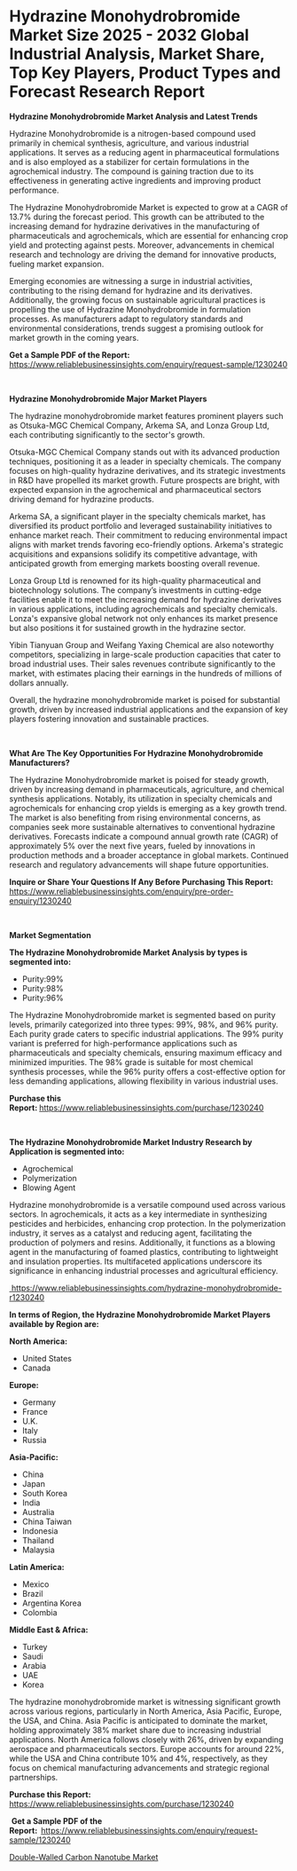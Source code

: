<p><h1>Hydrazine Monohydrobromide Market Size 2025 - 2032 Global Industrial Analysis, Market Share, Top Key Players, Product Types and Forecast Research Report</h1></p><p><strong>Hydrazine Monohydrobromide Market Analysis and Latest Trends</strong></p>
<p><p>Hydrazine Monohydrobromide is a nitrogen-based compound used primarily in chemical synthesis, agriculture, and various industrial applications. It serves as a reducing agent in pharmaceutical formulations and is also employed as a stabilizer for certain formulations in the agrochemical industry. The compound is gaining traction due to its effectiveness in generating active ingredients and improving product performance.</p><p>The Hydrazine Monohydrobromide Market is expected to grow at a CAGR of 13.7% during the forecast period. This growth can be attributed to the increasing demand for hydrazine derivatives in the manufacturing of pharmaceuticals and agrochemicals, which are essential for enhancing crop yield and protecting against pests. Moreover, advancements in chemical research and technology are driving the demand for innovative products, fueling market expansion.</p><p>Emerging economies are witnessing a surge in industrial activities, contributing to the rising demand for hydrazine and its derivatives. Additionally, the growing focus on sustainable agricultural practices is propelling the use of Hydrazine Monohydrobromide in formulation processes. As manufacturers adapt to regulatory standards and environmental considerations, trends suggest a promising outlook for market growth in the coming years.</p></p>
<p><strong>Get a Sample PDF of the Report:&nbsp;</strong> <a href="https://www.reliablebusinessinsights.com/enquiry/request-sample/1230240?utm_campaign=2209&utm_medium=2&utm_source=Github&utm_content=ia&utm_term=03022025&utm_id=hydrazine-monohydrobromide">https://www.reliablebusinessinsights.com/enquiry/request-sample/1230240</a></p>
<p>&nbsp;</p>
<p><strong>Hydrazine Monohydrobromide Major Market Players</strong></p>
<p><p>The hydrazine monohydrobromide market features prominent players such as Otsuka-MGC Chemical Company, Arkema SA, and Lonza Group Ltd, each contributing significantly to the sector's growth.</p><p>Otsuka-MGC Chemical Company stands out with its advanced production techniques, positioning it as a leader in specialty chemicals. The company focuses on high-quality hydrazine derivatives, and its strategic investments in R&D have propelled its market growth. Future prospects are bright, with expected expansion in the agrochemical and pharmaceutical sectors driving demand for hydrazine products.</p><p>Arkema SA, a significant player in the specialty chemicals market, has diversified its product portfolio and leveraged sustainability initiatives to enhance market reach. Their commitment to reducing environmental impact aligns with market trends favoring eco-friendly options. Arkema's strategic acquisitions and expansions solidify its competitive advantage, with anticipated growth from emerging markets boosting overall revenue.</p><p>Lonza Group Ltd is renowned for its high-quality pharmaceutical and biotechnology solutions. The company’s investments in cutting-edge facilities enable it to meet the increasing demand for hydrazine derivatives in various applications, including agrochemicals and specialty chemicals. Lonza's expansive global network not only enhances its market presence but also positions it for sustained growth in the hydrazine sector.</p><p>Yibin Tianyuan Group and Weifang Yaxing Chemical are also noteworthy competitors, specializing in large-scale production capacities that cater to broad industrial uses. Their sales revenues contribute significantly to the market, with estimates placing their earnings in the hundreds of millions of dollars annually.</p><p>Overall, the hydrazine monohydrobromide market is poised for substantial growth, driven by increased industrial applications and the expansion of key players fostering innovation and sustainable practices.</p></p>
<p>&nbsp;</p>
<p><strong>What Are The Key Opportunities For Hydrazine Monohydrobromide Manufacturers?</strong></p>
<p><p>The Hydrazine Monohydrobromide market is poised for steady growth, driven by increasing demand in pharmaceuticals, agriculture, and chemical synthesis applications. Notably, its utilization in specialty chemicals and agrochemicals for enhancing crop yields is emerging as a key growth trend. The market is also benefiting from rising environmental concerns, as companies seek more sustainable alternatives to conventional hydrazine derivatives. Forecasts indicate a compound annual growth rate (CAGR) of approximately 5% over the next five years, fueled by innovations in production methods and a broader acceptance in global markets. Continued research and regulatory advancements will shape future opportunities.</p></p>
<p><strong>Inquire or Share Your Questions If Any Before Purchasing This Report:</strong> <a href="https://www.reliablebusinessinsights.com/enquiry/pre-order-enquiry/1230240?utm_campaign=2209&utm_medium=2&utm_source=Github&utm_content=ia&utm_term=03022025&utm_id=hydrazine-monohydrobromide">https://www.reliablebusinessinsights.com/enquiry/pre-order-enquiry/1230240</a></p>
<p>&nbsp;</p>
<p><strong>Market Segmentation</strong></p>
<p><strong>The Hydrazine Monohydrobromide Market Analysis by types is segmented into:</strong></p>
<p><ul><li>Purity:99%</li><li>Purity:98%</li><li>Purity:96%</li></ul></p>
<p><p>The Hydrazine Monohydrobromide market is segmented based on purity levels, primarily categorized into three types: 99%, 98%, and 96% purity. Each purity grade caters to specific industrial applications. The 99% purity variant is preferred for high-performance applications such as pharmaceuticals and specialty chemicals, ensuring maximum efficacy and minimized impurities. The 98% grade is suitable for most chemical synthesis processes, while the 96% purity offers a cost-effective option for less demanding applications, allowing flexibility in various industrial uses.</p></p>
<p><strong>Purchase this Report:&nbsp;</strong><a href="https://www.reliablebusinessinsights.com/purchase/1230240?utm_campaign=2209&utm_medium=2&utm_source=Github&utm_content=ia&utm_term=03022025&utm_id=hydrazine-monohydrobromide">https://www.reliablebusinessinsights.com/purchase/1230240</a></p>
<p>&nbsp;</p>
<p><strong>The Hydrazine Monohydrobromide Market Industry Research by Application is segmented into:</strong></p>
<p><ul><li>Agrochemical</li><li>Polymerization</li><li>Blowing Agent</li></ul></p>
<p><p>Hydrazine monohydrobromide is a versatile compound used across various sectors. In agrochemicals, it acts as a key intermediate in synthesizing pesticides and herbicides, enhancing crop protection. In the polymerization industry, it serves as a catalyst and reducing agent, facilitating the production of polymers and resins. Additionally, it functions as a blowing agent in the manufacturing of foamed plastics, contributing to lightweight and insulation properties. Its multifaceted applications underscore its significance in enhancing industrial processes and agricultural efficiency.</p></p>
<p><a href="https://www.reliablebusinessinsights.com/hydrazine-monohydrobromide-r1230240?utm_campaign=2209&utm_medium=2&utm_source=Github&utm_content=ia&utm_term=03022025&utm_id=hydrazine-monohydrobromide">&nbsp;https://www.reliablebusinessinsights.com/hydrazine-monohydrobromide-r1230240</a></p>
<p><strong>In terms of Region, the Hydrazine Monohydrobromide Market Players available by Region are:</strong></p>
<p>
    <p> <strong> North America: </strong>
        <ul>
            <li>United States</li>
            <li>Canada</li>
        </ul>
        </p> 
    <p> <strong> Europe: </strong>
        <ul>
            <li>Germany</li>
            <li>France</li>
            <li>U.K.</li>
            <li>Italy</li>
            <li>Russia</li>
        </ul>
        </p> 
    <p> <strong> Asia-Pacific: </strong>
        <ul>
            <li>China</li>
            <li>Japan</li>
            <li>South Korea</li>
            <li>India</li>
            <li>Australia</li>
            <li>China Taiwan</li>
            <li>Indonesia</li>
            <li>Thailand</li>
            <li>Malaysia</li>
        </ul>
        </p> 
    <p> <strong> Latin America: </strong>
        <ul>
            <li>Mexico</li>
            <li>Brazil</li>
            <li>Argentina Korea</li>
            <li>Colombia</li>
        </ul>
        </p> 
    <p> <strong> Middle East & Africa: </strong>
        <ul>
            <li>Turkey</li>
            <li>Saudi</li>
            <li>Arabia</li>
            <li>UAE</li>
            <li>Korea</li>
        </ul>
    </p>
    </p>
<p><p>The hydrazine monohydrobromide market is witnessing significant growth across various regions, particularly in North America, Asia Pacific, Europe, the USA, and China. Asia Pacific is anticipated to dominate the market, holding approximately 38% market share due to increasing industrial applications. North America follows closely with 26%, driven by expanding aerospace and pharmaceuticals sectors. Europe accounts for around 22%, while the USA and China contribute 10% and 4%, respectively, as they focus on chemical manufacturing advancements and strategic regional partnerships.</p></p>
<p><strong>Purchase this Report: </strong><a href="https://www.reliablebusinessinsights.com/purchase/1230240?utm_campaign=2209&utm_medium=2&utm_source=Github&utm_content=ia&utm_term=03022025&utm_id=hydrazine-monohydrobromide">https://www.reliablebusinessinsights.com/purchase/1230240</a></p>
<p>&nbsp;<strong>Get a Sample PDF of the Report:&nbsp;&nbsp;</strong><a href="https://www.reliablebusinessinsights.com/enquiry/request-sample/1230240?utm_campaign=2209&utm_medium=2&utm_source=Github&utm_content=ia&utm_term=03022025&utm_id=hydrazine-monohydrobromide">https://www.reliablebusinessinsights.com/enquiry/request-sample/1230240</a></p>
<p><strong></strong></p>
<p><p><a href="https://github.com/kbollin866/Market-Research-Report-List-1/blob/main/double-walled-carbon-nanotube-market.md?utm_campaign=2209&utm_medium=2&utm_source=Github&utm_content=ia&utm_term=03022025&utm_id=hydrazine-monohydrobromide">Double-Walled Carbon Nanotube Market</a></p></p>